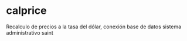 # calprice
Recalculo de precios a la tasa del dólar, conexión base de datos sistema administrativo saint


